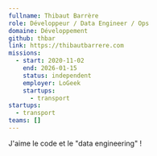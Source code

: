 ```yaml
---
fullname: Thibaut Barrère
role: Développeur / Data Engineer / Ops
domaine: Développement
github: thbar
link: https://thibautbarrere.com
missions:
  - start: 2020-11-02
    end: 2026-01-15
    status: independent
    employer: LoGeek
    startups:
      - transport
startups:
  - transport
teams: []
---
```

J'aime le code et le "data engineering" !